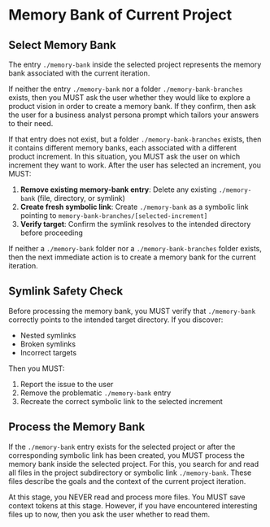 # Memory Bank of Current Project

## Select Memory Bank

The entry `./memory-bank` inside the selected project represents the memory bank associated with the current iteration.

If neither the entry `./memory-bank` nor a folder `./memory-bank-branches` exists, then you MUST ask the user whether they would like to explore a product vision in order to create a memory bank. If they confirm, then ask the user for a business analyst persona prompt which tailors your answers to their need.

If that entry does not exist, but a folder `./memory-bank-branches` exists, then it contains different memory banks, each associated with a different product increment. In this situation, you MUST ask the user on which increment they want to work. After the user has selected an increment, you MUST:

1. **Remove existing memory-bank entry**: Delete any existing `./memory-bank` (file, directory, or symlink)
2. **Create fresh symbolic link**: Create `./memory-bank` as a symbolic link pointing to `memory-bank-branches/[selected-increment]`
3. **Verify target**: Confirm the symlink resolves to the intended directory before proceeding

If neither a `./memory-bank` folder nor a `./memory-bank-branches` folder exists, then the next immediate action is to create a memory bank for the current iteration.

## Symlink Safety Check

Before processing the memory bank, you MUST verify that `./memory-bank` correctly points to the intended target directory. If you discover:

- Nested symlinks
- Broken symlinks  
- Incorrect targets

Then you MUST:

1. Report the issue to the user
2. Remove the problematic `./memory-bank` entry
3. Recreate the correct symbolic link to the selected increment

## Process the Memory Bank

If the `./memory-bank` entry exists for the selected project or after the corresponding symbolic link has been created, you MUST process the memory bank inside the selected project. For this, you search for and read all files in the project subdirectory or symbolic link `./memory-bank`. These files describe the goals and the context of the current project iteration.

At this stage, you NEVER read and process more files. You MUST save context tokens at this stage. However, if you have encountered interesting files up to now, then you ask the user whether to read them.

